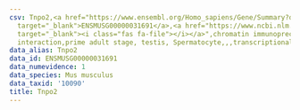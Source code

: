 ```yaml
---
csv: Tnpo2,<a href="https://www.ensembl.org/Homo_sapiens/Gene/Summary?db=core;g=ENSMUSG00000031691"
  target="_blank">ENSMUSG00000031691</a>,<a href="https://www.ncbi.nlm.nih.gov/pubmed/25450459"
  target="_blank"><i class="fas fa-file"></i></a>",chromatin immunoprecipitation assay,direct
  interaction,prime adult stage, testis, Spermatocyte,,,transcriptional regulation,
data_alias: Tnpo2
data_id: ENSMUSG00000031691
data_numevidence: 1
data_species: Mus musculus
data_taxid: '10090'
title: Tnpo2
---
```

